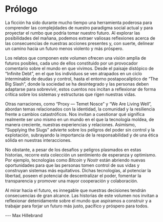 # Prólogo

La ficción ha sido durante mucho tiempo una herramienta poderosa para comprender las complejidades de nuestro paradigma social actual y para proyectar el rumbo que podría tomar nuestro futuro. Al explorar las posibilidades del mañana, podemos extraer valiosas reflexiones acerca de las consecuencias de nuestras acciones presentes y, con suerte, delinear un camino hacia un futuro menos violento y más próspero.

Los relatos que componen este volumen ofrecen una visión amplia de futuros posibles, cada uno de ellos constituido por un provocador comentario sobre el mundo en que vivimos. Desde el paisaje distópico de “Infinite Debt”, en el que los individuos se ven atrapados en un ciclo interminable de deudas y control, hasta el entorno postapocalíptico de “The Big Slash”, donde la sociedad se ha desintegrado y las personas deben adaptarse para sobrevivir, estos cuentos nos incitan a reflexionar de forma crítica sobre los sistemas y estructuras que rigen nuestras vidas.

Otras narraciones, como “Proxy — Temet Nosce” y “We Are Living Well”, abordan temas relacionados con la identidad, la comunidad y la resiliencia frente a cambios catastróficos. Nos invitan a cuestionar qué significa realmente ser uno mismo en un mundo en el que la tecnología moldea, de manera creciente, nuestras experiencias y relaciones. Asimismo, “Supplying the Slugs” advierte sobre los peligros del poder sin control y la explotación, subrayando la importancia de la responsabilidad y de una ética sólida en nuestras interacciones.

No obstante, a pesar de los desafíos y peligros plasmados en estas historias, recorre esta colección un sentimiento de esperanza y optimismo. Por ejemplo, tecnologías como *Bitcoin* y *Nostr* están abriendo nuevas oportunidades para que las personas tomen control de sus vidas y construyan sistemas más equitativos. Dichas tecnologías, al potenciar la libertad, poseen el potencial de descentralizar el poder, fomentar la transparencia y promover una mayor cooperación y colaboración.

Al mirar hacia el futuro, es innegable que nuestras decisiones tendrán consecuencias de gran alcance. Las historias de este volumen nos invitan a reflexionar detenidamente sobre el mundo que aspiramos a construir y a trabajar para forjar un futuro más justo, pacífico y próspero para todos.

--- Max Hillebrand